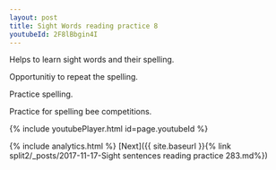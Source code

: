 ```yaml
---
layout: post
title: Sight Words reading practice 8
youtubeId: 2F8lBbgin4I
---
```

 
 
Helps to learn sight words and their spelling.

Opportunitiy to repeat the spelling. 

Practice spelling. 
 
Practice for spelling bee competitions. 
 
{% include youtubePlayer.html id=page.youtubeId %}
 
 
{% include analytics.html %} 
[Next]({{ site.baseurl }}{% link  split2/_posts/2017-11-17-Sight sentences reading practice 283.md%})
 
